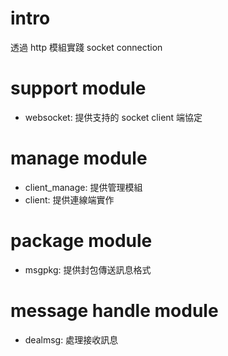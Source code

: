 # intro

透過 http 模組實踐 socket connection

# support module
- websocket: 提供支持的 socket client 端協定

# manage module
- client_manage: 提供管理模組
- client: 提供連線端實作

# package module
- msgpkg: 提供封包傳送訊息格式

# message handle module
- dealmsg: 處理接收訊息
